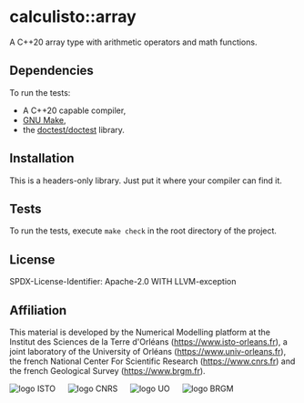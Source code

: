 # calculisto::array
A C++20 array type with arithmetic operators and math functions. 

## Dependencies
To run the tests:
- A C++20 capable compiler,
- [GNU Make](https://www.gnu.org/software/make),
- the [doctest/doctest](https://github.com/doctest/doctest) library.

## Installation
This is a headers-only library. Just put it where your compiler can find it.

## Tests
To run the tests, execute `make check` in the root directory of the project.

## License
SPDX-License-Identifier: Apache-2.0 WITH LLVM-exception

## Affiliation
This material is developed by the Numerical Modelling platform at the 
Institut des Sciences de la Terre d'Orléans (https://www.isto-orleans.fr), 
a joint laboratory of the University of Orléans (https://www.univ-orleans.fr), 
the french National Center For Scientific Research (https://www.cnrs.fr) and 
the french Geological Survey (https://www.brgm.fr).

![logo ISTO](https://calcul-isto.cnrs-orleans.fr/logos/isto-156.png) &emsp;
![logo CNRS](https://calcul-isto.cnrs-orleans.fr/logos/cnrs-128.png) &emsp;
![logo UO](https://calcul-isto.cnrs-orleans.fr/logos/uo-180.png) &emsp;
![logo BRGM](https://calcul-isto.cnrs-orleans.fr/logos/brgm-256.png)
